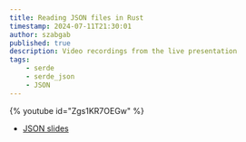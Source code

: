 ```yaml
---
title: Reading JSON files in Rust
timestamp: 2024-07-11T21:30:01
author: szabgab
published: true
description: Video recordings from the live presentation
tags:
    - serde
    - serde_json
    - JSON
---
```



{% youtube id="Zgs1KR7OEGw" %}

* [JSON slides](/json)

